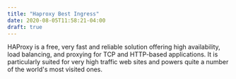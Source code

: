 ```yaml
---
title: "Haproxy Best Ingress"
date: 2020-08-05T11:58:21-04:00
draft: true
---
```


HAProxy is a free, very fast and reliable solution offering high availability, load balancing, and proxying for TCP and HTTP-based applications. It is particularly suited for very high traffic web sites and powers quite a number of the world's most visited ones.
